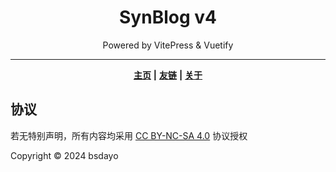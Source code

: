 <div align="center">

# SynBlog v4

Powered by VitePress & Vuetify

---

**[主页](https://blog.bsdayo.moe/)**
**|**
**[友链](https://blog.bsdayo.moe/links/)**
**|**
**[关于](https://blog.bsdayo.moe/about/)**

</div>

## 协议

若无特别声明，所有内容均采用 [CC BY-NC-SA 4.0](https://creativecommons.org/licenses/by-nc-sa/4.0/deed.zh-hans) 协议授权

Copyright © 2024 bsdayo
